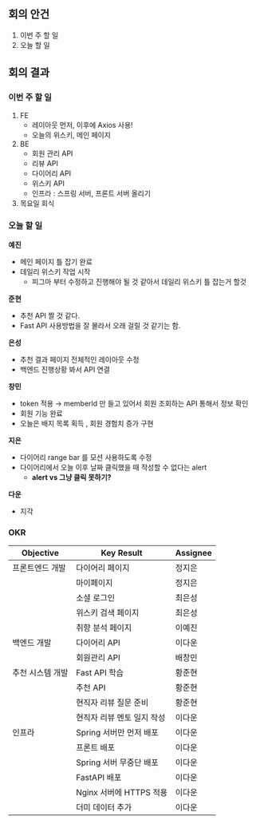 ## 회의 안건

1. 이번 주 할 일
2. 오늘 할 일

## 회의 결과

### 이번 주 할 일

1. FE
    - 레이아웃 먼저, 이후에 Axios 사용!
    - 오늘의 위스키, 메인 페이지
2. BE
    - 회원 관리 API
    - 리뷰 API
    - 다이어리 API
    - 위스키 API
    - 인프라 : 스프링 서버, 프론트 서버 올리기
3. 목요일 회식

### 오늘 할 일

**예진**

- 메인 페이지 틀 잡기 완료
- 데일리 위스키 작업 시작
    - 피그마 부터 수정하고 진행해야 될 것 같아서 데일리 위스키 틀  잡는거 할것

**준현**

- 추천 API 짤 것 같다.
- Fast API 사용방법을 잘 몰라서 오래 걸릴 것 같기는 함.

**은성**

- 추천 결과 페이지 전체적인 레이아웃 수정
- 백엔드 진행상황 봐서 API 연결

**창민**

- token 적용 → memberId 만 들고 있어서 회원 조회하는 API 통해서 정보 확인
- 회원 기능 완료
- 오늘은 배지 목록 획득 , 회원 경험치 증가 구현

**지은**

- 다이어리 range bar 를 모션 사용하도록 수정
- 다이어리에서 오늘 이후 날짜 클릭했을 때 작성할 수 없다는 alert
    - **alert vs 그냥 클릭 못하기?**

**다운**

- 지각

### OKR

| Objective | Key Result | Assignee |
| --- | --- | --- |
| 프론트엔드 개발 | 다이어리 페이지 | 정지은 |
|  | 마이페이지 | 정지은 |
|  | 소셜 로그인 | 최은성 |
|  | 위스키 검색 페이지 | 최은성 |
|  | 취향 분석 페이지 | 이예진 |
| 백엔드 개발 | 다이어리 API | 이다운 |
|  | 회원관리 API | 배창민 |
| 추천 시스템 개발 | Fast API 학습 | 황준현 |
|  | 추천 API  | 황준현 |
|  | 현직자 리뷰 질문 준비 | 황준현 |
|  | 현직자 리뷰 멘토 일지 작성 | 이다운 |
| 인프라 | Spring 서버만 먼저 배포 | 이다운 |
|  | 프론트 배포 | 이다운 |
|  | Spring 서버 무중단 배포 | 이다운 |
|  | FastAPI 배포 | 이다운 |
|  | Nginx 서버에 HTTPS 적용 | 이다운 |
|  | 더미 데이터 추가 | 이다운 |